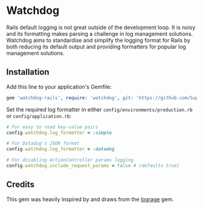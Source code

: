 # Watchdog
Rails default logging is not great outside of the development loop. It is noisy and its formatting makes parsing a 
challenge in log management solutions. Watchdog aims to standardise and simplify the logging format for Rails by both
reducing its default output and providing formatters for popular log management solutions.

## Installation
Add this line to your application's Gemfile:

```ruby
gem 'watchdog-rails', require: 'watchdog', git: 'https://github.com/Supy/watchdog.git', ref: '58ddfef'
```

Set the required log formatter in either `config/environments/production.rb` or `config/application.rb`:

```ruby
# For easy to read key-value pairs
config.watchdog.log_formatter = :simple

# For Datadog's JSON format
config.watchdog.log_formatter = :datadog

# For disabling ActionController params logging 
config.watchdog.include_request_params = false # (defaults true)
```

## Credits
This gem was heavily inspired by and draws from the [lograge](https://github.com/roidrage/lograge) gem.